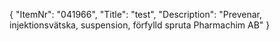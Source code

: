 {
  "ItemNr": "041966",
  "Title": "test",
  "Description": "Prevenar, injektionsvätska, suspension, förfylld spruta Pharmachim AB"
}